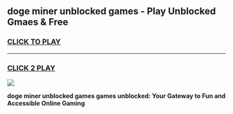 
## doge miner unblocked games - Play Unblocked Gmaes & Free
<h3>
<a href="https://news.freeplayer.one?title=doge_miner_unblocked_games&ref=16F">CLICK TO PLAY</a></h3>
<hr>

<h3>
<a href="https://news.freeplayer.one?title=doge_miner_unblocked_games&ref=16F">CLICK 2 PLAY</a>
  
</h3>

<a href="https://news.freeplayer.one?title=doge_miner_unblocked_games&ref=16F/"><img src="https://clearcache.store/games.png"></a>


**doge miner unblocked games games unblocked: Your Gateway to Fun and Accessible Online Gaming**
